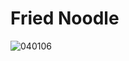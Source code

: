 # Fried Noodle
![040106](https://user-images.githubusercontent.com/50277379/140747218-60f838ae-2b7d-4441-9ec7-93986291dcab.jpg)
